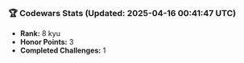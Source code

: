 ### 🏆 Codewars Stats (Updated: 2025-04-16 00:41:47 UTC)

- **Rank:** 8 kyu
- **Honor Points:** 3
- **Completed Challenges:** 1
